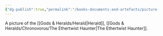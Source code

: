 ```yaml
---
{"dg-publish":true,"permalink":"/books-documents-and-artefacts/picture-of-the-herald/","tags":["Unimportant"],"updated":"2025-01-14T21:11:25.957+00:00"}
---
```


A picture of the [[Gods & Heralds/Herald\|Herald]], [[Gods & Heralds/Chronovorus/The Ethertwist Haunter\|The Ethertwist Haunter]].